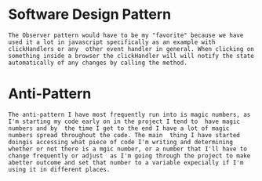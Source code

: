 # Software Design Pattern

    The Observer pattern would have to be my "favorite" because we have used it a lot in javascript specifically as an example with clickHandlers or any  other event handler in general. When clicking on something inside a browser the clickHandler will will notify the state automatically of any changes by calling the method.

# Anti-Pattern

    The anti-pattern I have most frequently run into is magic numbers, as I'm starting my code early on in the project I tend to  have magic numbers and by  the time I get to the end I have a lot of magic numbers spread throughout the code. The main  thing I have started doingis accessing what piece of code I'm writing and determining whether or not there is a mgic number, or a number that I'll have to change frequently or adjust  as I'm going through the project to make abetter outcome and set that number to a variable expecially if I'm using it in different places.
